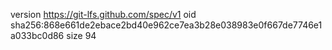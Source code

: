 version https://git-lfs.github.com/spec/v1
oid sha256:868e661de2ebace2bd40e962ce7ea3b28e038983e0f667de7746e1a033bc0d86
size 94
